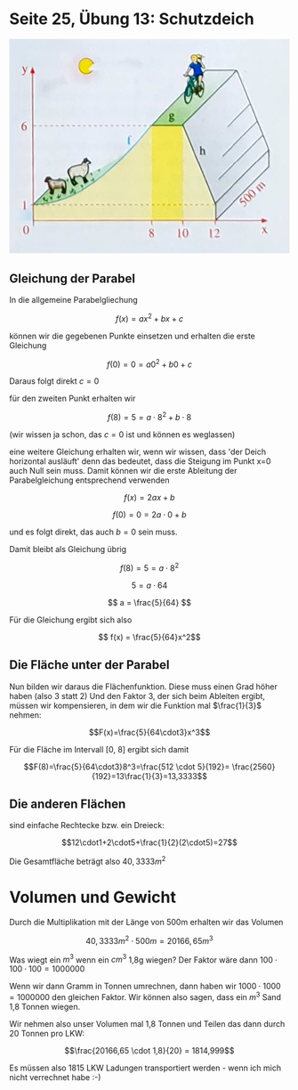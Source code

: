# Seite 25, Übung 13: Schutzdeich

![Schutzdeich.png](Schutzdeich.png)

## Gleichung der Parabel

In die allgemeine Parabelgliechung

$$f(x)=ax^2+bx+c$$

können wir die gegebenen Punkte einsetzen und erhalten die erste Gleichung 

$$f(0) = 0 = a0^2 +b0 + c$$

Daraus folgt direkt $c=0$

für den zweiten Punkt erhalten wir

$$f(8) = 5 = a\cdot8^2 + b\cdot8$$

(wir wissen ja schon, das $c=0$ ist und können es weglassen)

eine weitere Gleichung erhalten wir, wenn wir wissen, dass 'der Deich horizontal ausläuft'
denn das bedeutet, dass die Steigung im Punkt x=0 auch Null sein muss. Damit können wir
die erste Ableitung der Parabelgleichung entsprechend verwenden

$$f(x)=2ax+b$$

$$f(0)=0=2a\cdot0 +b$$

und es folgt direkt, das auch $b=0$ sein muss.

Damit bleibt als Gleichung übrig

$$f(8) = 5 = a\cdot8^2$$

$$ 5 = a\cdot64 $$

$$ a = \frac{5}{64} $$

Für die Gleichung ergibt sich also 

$$ f(x) = \frac{5}{64}x^2$$

## Die Fläche unter der Parabel

Nun bilden wir daraus die Flächenfunktion. Diese muss einen Grad höher haben (also 3 statt 2)
Und den Faktor 3, der sich beim Ableiten ergibt, müssen wir kompensieren, in dem wir die Funktion mal
$\frac{1}{3}$ nehmen:

$$F(x)=\frac{5}{64\cdot3}x^3$$

Für die Fläche im Intervall [0, 8] ergibt sich damit

$$F(8)=\frac{5}{64\cdot3}8^3=\frac{512 \cdot 5}{192}= \frac{2560}{192}=13\frac{1}{3}=13,3333$$

## Die anderen Flächen

sind einfache Rechtecke bzw. ein Dreieck:

$$12\cdot1+2\cdot5+\frac{1}{2}(2\cdot5)=27$$

Die Gesamtfläche beträgt also $40,3333m^2$

# Volumen und Gewicht

Durch die Multiplikation mit der Länge von 500m erhalten wir das Volumen

$$ 40,3333m^2 \cdot 500m = 20166,65m^3 $$

Was wiegt ein $m^3$ wenn ein $cm^3$ 1,8g wiegen? Der Faktor wäre dann $100\cdot100\cdot100=1000000$

Wenn wir dann Gramm in Tonnen umrechnen, dann haben wir $1000\cdot1000=1000000$ den gleichen Faktor. Wir
können also sagen, dass ein $m^3$ Sand 1,8 Tonnen wiegen.

Wir nehmen also unser Volumen mal 1,8 Tonnen und Teilen das dann durch 20 Tonnen pro LKW:

$$\frac{20166,65 \cdot 1,8}{20} = 1814,999$$

Es müssen also 1815 LKW Ladungen transportiert werden - wenn ich mich nicht verrechnet habe :-)
